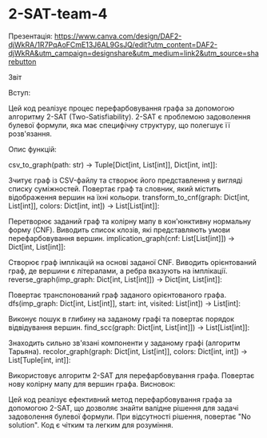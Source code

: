 # 2-SAT-team-4
Презентація: https://www.canva.com/design/DAF2-djWkRA/1R7PqAoFCmE13J6AL9GsJQ/edit?utm_content=DAF2-djWkRA&utm_campaign=designshare&utm_medium=link2&utm_source=sharebutton





Звіт

Вступ:

Цей код реалізує процес перефарбовування графа за допомогою алгоритму 2-SAT (Two-Satisfiability). 2-SAT є проблемою задоволення булевої формули, яка має специфічну структуру, що полегшує її розв'язання.

Опис функцій:

csv_to_graph(path: str) -> Tuple[Dict[int, List[int]], Dict[int, int]]:

Зчитує граф із CSV-файлу та створює його представлення у вигляді списку суміжностей.
Повертає граф та словник, який містить відображення вершин на їхні кольори.
transform_to_cnf(graph: Dict[int, List[int]], colors: Dict[int, int]) -> List[List[int]]:

Перетворює заданий граф та колірну мапу в кон'юнктивну нормальну форму (CNF).
Виводить список клозів, які представляють умови перефарбовування вершин.
implication_graph(cnf: List[List[int]]) -> Dict[int, List[int]]:

Створює граф імплікацій на основі заданої CNF.
Виводить орієнтований граф, де вершини є літералами, а ребра вказують на імплікації.
reverse_graph(imp_graph: Dict[int, List[int]]) -> Dict[int, List[int]]:

Повертає транспонований граф заданого орієнтованого графа.
dfs(imp_graph: Dict[int, List[int]], start: int, visited: List[int]) -> List[int]:

Виконує пошук в глибину на заданому графі та повертає порядок відвідування вершин.
find_scc(graph: Dict[int, List[int]]) -> List[List[int]]:

Знаходить сильно зв'язані компоненти у заданому графі (алгоритм Тарьяна).
recolor_graph(graph: Dict[int, List[int]], colors: Dict[int, int]) -> List[Tuple[int, int]]:

Використовує алгоритм 2-SAT для перефарбовування графа.
Повертає нову колірну мапу для вершин графа.
Висновок:

Цей код реалізує ефективний метод перефарбовування графа за допомогою 2-SAT, що дозволяє знайти валідне рішення для задачі задоволення булевої формули. При відсутності рішення, повертає "No solution". Код є чітким та легким для розуміння.
